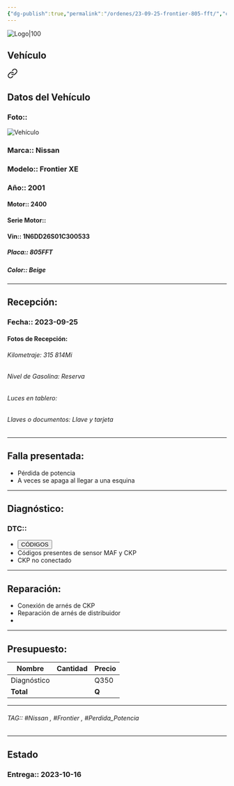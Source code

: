 ```yaml
---
{"dg-publish":true,"permalink":"/ordenes/23-09-25-frontier-805-fft/","created":"","updated":""}
---
```


![Logo|100](http://drive.google.com/uc?export=view&id=137fl3TIZ0-PU8b-Pt0bsjclwHub_u78G)

## Vehículo

<div class="transclusion internal-embed is-loaded"><a class="markdown-embed-link" href="/vehiculos/nissan/frontier-805-fft/#datos-del-vehiculo" aria-label="Open link"><svg xmlns="http://www.w3.org/2000/svg" width="24" height="24" viewBox="0 0 24 24" fill="none" stroke="currentColor" stroke-width="2" stroke-linecap="round" stroke-linejoin="round" class="svg-icon lucide-link"><path d="M10 13a5 5 0 0 0 7.54.54l3-3a5 5 0 0 0-7.07-7.07l-1.72 1.71"></path><path d="M14 11a5 5 0 0 0-7.54-.54l-3 3a5 5 0 0 0 7.07 7.07l1.71-1.71"></path></svg></a><div class="markdown-embed">



## Datos del Vehículo 
### Foto:: 
![Vehículo](http://drive.google.com/uc?export=view&id=1gimf9mSKvJESuKMHovSvXg-zLcgrYukq)

### Marca:: Nissan
### Modelo:: Frontier XE
### Año:: 2001
#### Motor:: 2400
#### Serie Motor:: 
#### Vin:: 1N6DD26S01C300533
##### Placa:: 805FFT
##### Color:: Beige 
---


</div></div>


## Recepción:
### Fecha:: 2023-09-25
#### Fotos de Recepción: 

###### Kilometraje: 315 814Mi
###### Nivel de Gasolina: Reserva
###### Luces en tablero: 
###### Llaves o documentos: Llave y tarjeta

---

## Falla presentada:
- Pérdida de potencia 
- A veces se apaga al llegar a una esquina 


---

## Diagnóstico:
### DTC:: 

- <a href="http"><button class="btn success">CÓDIGOS</button></a>
- Códigos presentes de sensor MAF y CKP
- CKP no conectado 

---
## Reparación:
- Conexión de arnés de CKP
- Reparación de arnés de distribuidor 
- 

---

## Presupuesto:

| Nombre | Cantidad | Precio |
| ------ | -------- | ------ |
|   Diagnóstico     |          | Q350       |
| **Total**       |        |    **Q**    |

---

###### TAG:: #Nissan , #Frontier , #Perdida_Potencia

---

## Estado

### Entrega:: 2023-10-16